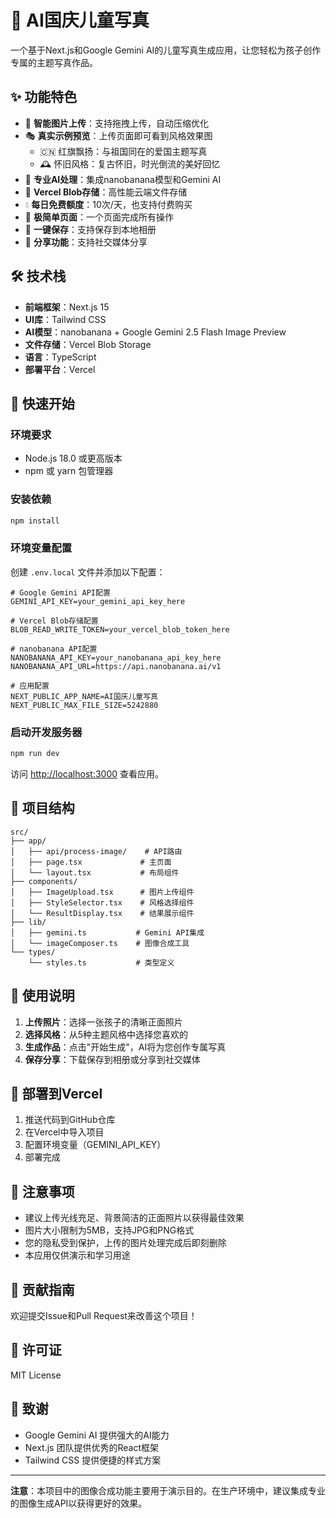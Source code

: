 # 🎨 AI国庆儿童写真

一个基于Next.js和Google Gemini AI的儿童写真生成应用，让您轻松为孩子创作专属的主题写真作品。

## ✨ 功能特色

- 📸 **智能图片上传**：支持拖拽上传，自动压缩优化
- 🎭 **真实示例预览**：上传页面即可看到风格效果图
  - 🇨🇳 红旗飘扬：与祖国同在的爱国主题写真
  - 🕰️ 怀旧风格：复古怀旧，时光倒流的美好回忆
- 🤖 **专业AI处理**：集成nanobanana模型和Gemini AI
- 💾 **Vercel Blob存储**：高性能云端文件存储
- 💧 **每日免费额度**：10次/天，也支持付费购买
- 📱 **极简单页面**：一个页面完成所有操作
- 💾 **一键保存**：支持保存到本地相册
- 🔄 **分享功能**：支持社交媒体分享

## 🛠️ 技术栈

- **前端框架**：Next.js 15
- **UI库**：Tailwind CSS
- **AI模型**：nanobanana + Google Gemini 2.5 Flash Image Preview
- **文件存储**：Vercel Blob Storage
- **语言**：TypeScript
- **部署平台**：Vercel

## 🚀 快速开始

### 环境要求

- Node.js 18.0 或更高版本
- npm 或 yarn 包管理器

### 安装依赖

```bash
npm install
```

### 环境变量配置

创建 `.env.local` 文件并添加以下配置：

```env
# Google Gemini API配置
GEMINI_API_KEY=your_gemini_api_key_here

# Vercel Blob存储配置
BLOB_READ_WRITE_TOKEN=your_vercel_blob_token_here

# nanobanana API配置
NANOBANANA_API_KEY=your_nanobanana_api_key_here
NANOBANANA_API_URL=https://api.nanobanana.ai/v1

# 应用配置
NEXT_PUBLIC_APP_NAME=AI国庆儿童写真
NEXT_PUBLIC_MAX_FILE_SIZE=5242880
```

### 启动开发服务器

```bash
npm run dev
```

访问 [http://localhost:3000](http://localhost:3000) 查看应用。

## 📁 项目结构

```
src/
├── app/
│   ├── api/process-image/    # API路由
│   ├── page.tsx             # 主页面
│   └── layout.tsx           # 布局组件
├── components/
│   ├── ImageUpload.tsx      # 图片上传组件
│   ├── StyleSelector.tsx    # 风格选择组件
│   └── ResultDisplay.tsx    # 结果展示组件
├── lib/
│   ├── gemini.ts           # Gemini API集成
│   └── imageComposer.ts    # 图像合成工具
└── types/
    └── styles.ts           # 类型定义
```

## 🎯 使用说明

1. **上传照片**：选择一张孩子的清晰正面照片
2. **选择风格**：从5种主题风格中选择您喜欢的
3. **生成作品**：点击"开始生成"，AI将为您创作专属写真
4. **保存分享**：下载保存到相册或分享到社交媒体

## 🔧 部署到Vercel

1. 推送代码到GitHub仓库
2. 在Vercel中导入项目
3. 配置环境变量（GEMINI_API_KEY）
4. 部署完成

## 📝 注意事项

- 建议上传光线充足、背景简洁的正面照片以获得最佳效果
- 图片大小限制为5MB，支持JPG和PNG格式
- 您的隐私受到保护，上传的图片处理完成后即刻删除
- 本应用仅供演示和学习用途

## 🤝 贡献指南

欢迎提交Issue和Pull Request来改善这个项目！

## 📄 许可证

MIT License

## 🙏 致谢

- Google Gemini AI 提供强大的AI能力
- Next.js 团队提供优秀的React框架
- Tailwind CSS 提供便捷的样式方案

---

**注意**：本项目中的图像合成功能主要用于演示目的。在生产环境中，建议集成专业的图像生成API以获得更好的效果。
